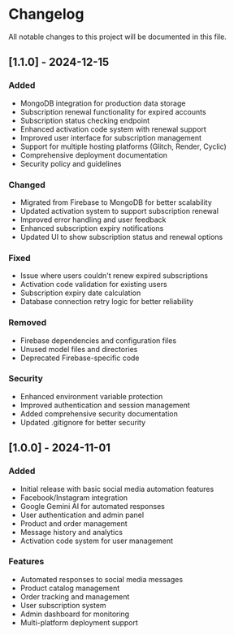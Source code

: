 # Changelog

All notable changes to this project will be documented in this file.

## [1.1.0] - 2024-12-15

### Added
- MongoDB integration for production data storage
- Subscription renewal functionality for expired accounts
- Subscription status checking endpoint
- Enhanced activation code system with renewal support
- Improved user interface for subscription management
- Support for multiple hosting platforms (Glitch, Render, Cyclic)
- Comprehensive deployment documentation
- Security policy and guidelines

### Changed
- Migrated from Firebase to MongoDB for better scalability
- Updated activation system to support subscription renewal
- Improved error handling and user feedback
- Enhanced subscription expiry notifications
- Updated UI to show subscription status and renewal options

### Fixed
- Issue where users couldn't renew expired subscriptions
- Activation code validation for existing users
- Subscription expiry date calculation
- Database connection retry logic for better reliability

### Removed
- Firebase dependencies and configuration files
- Unused model files and directories
- Deprecated Firebase-specific code

### Security
- Enhanced environment variable protection
- Improved authentication and session management
- Added comprehensive security documentation
- Updated .gitignore for better security

## [1.0.0] - 2024-11-01

### Added
- Initial release with basic social media automation features
- Facebook/Instagram integration
- Google Gemini AI for automated responses
- User authentication and admin panel
- Product and order management
- Message history and analytics
- Activation code system for user management

### Features
- Automated responses to social media messages
- Product catalog management
- Order tracking and management
- User subscription system
- Admin dashboard for monitoring
- Multi-platform deployment support
